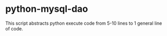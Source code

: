 # python-mysql-dao
This script abstracts python execute code from 5-10 lines to 1 general line of code.
